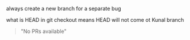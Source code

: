always create a new branch for a separate bug 

what is HEAD in git
checkout means HEAD will not come ot Kunal branch 

> "No PRs available"